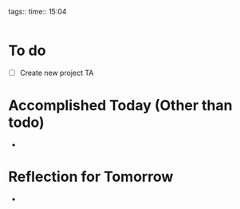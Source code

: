 tags:: 
time:: 15:04

```wakatime
```


# To do
- [ ] Create new project TA

# Accomplished Today (Other than todo)
- 

# Reflection for Tomorrow
- 